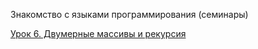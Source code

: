 Знакомство с языками программирования (семинары)

[Урок 6. Двумерные массивы и рекурсия](https://gb.ru/lessons/258535)